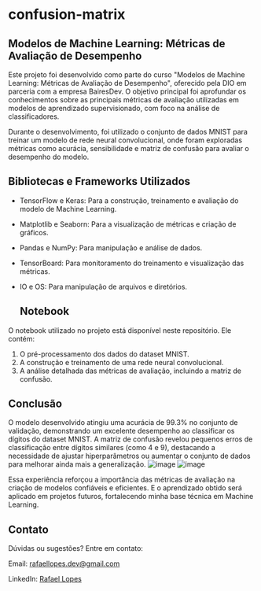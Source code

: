 # confusion-matrix
## Modelos de Machine Learning: Métricas de Avaliação de Desempenho

Este projeto foi desenvolvido como parte do curso "Modelos de Machine Learning: Métricas de Avaliação de Desempenho", oferecido pela DIO em parceria com a empresa BairesDev. O objetivo principal foi aprofundar os conhecimentos sobre as principais métricas de avaliação utilizadas em modelos de aprendizado supervisionado, com foco na análise de classificadores.

Durante o desenvolvimento, foi utilizado o conjunto de dados MNIST para treinar um modelo de rede neural convolucional, onde foram exploradas métricas como acurácia, sensibilidade e matriz de confusão para avaliar o desempenho do modelo.

## Bibliotecas e Frameworks Utilizados

- TensorFlow e Keras: Para a construção, treinamento e avaliação do modelo de Machine Learning.
- Matplotlib e Seaborn: Para a visualização de métricas e criação de gráficos.
- Pandas e NumPy: Para manipulação e análise de dados.
- TensorBoard: Para monitoramento do treinamento e visualização das métricas.
- IO e OS: Para manipulação de arquivos e diretórios.

  ## Notebook

O notebook utilizado no projeto está disponível neste repositório. Ele contém:

1. O pré-processamento dos dados do dataset MNIST.
2. A construção e treinamento de uma rede neural convolucional.
3. A análise detalhada das métricas de avaliação, incluindo a matriz de confusão.

## Conclusão

O modelo desenvolvido atingiu uma acurácia de 99.3% no conjunto de validação, demonstrando um excelente desempenho ao classificar os dígitos do dataset MNIST. A matriz de confusão revelou pequenos erros de classificação entre dígitos similares (como 4 e 9), destacando a necessidade de ajustar hiperparâmetros ou aumentar o conjunto de dados para melhorar ainda mais a generalização.
![image](https://github.com/user-attachments/assets/7256a8b9-01ba-47b6-be99-f371e02611cb)
![image](https://github.com/user-attachments/assets/dbd901cc-b49f-40cd-85e6-9d2c702b4aeb)


Essa experiência reforçou a importância das métricas de avaliação na criação de modelos confiáveis e eficientes. E o aprendizado obtido será aplicado em projetos futuros, fortalecendo minha base técnica em Machine Learning.

## Contato

Dúvidas ou sugestões? Entre em contato:

Email: rafaellopes.dev@gmail.com

LinkedIn: [Rafael Lopes](https://www.linkedin.com/in/rafael-lopes-desenvolvedor-fullstack/)
